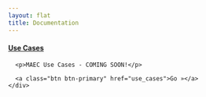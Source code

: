 ```yaml
---
layout: flat
title: Documentation
---
```


<div class="row">
  <div class="col-md-6">
    <div class="well">
      <h4><a href="use_cases">Use Cases</a></h4>

      <p>MAEC Use Cases - COMING SOON!</p>

      <a class="btn btn-primary" href="use_cases">Go »</a>
    </div>
  </div>
</div>
